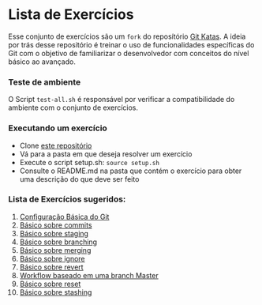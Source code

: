 # Lista de Exercícios

Esse conjunto de exercícios são um `fork` do reposítório [Git
Katas](https://github.com/eficode-academy/git-katas). A ideia por trás desse
repositório é treinar o uso de funcionalidades específicas do Git com o
objetivo de familiarizar o desenvolvedor com conceitos do nível básico ao
avançado.

### Teste de ambiente

O Script `test-all.sh` é responsável por verificar a compatibilidade do
ambiente com o conjunto de exercícios.

### Executando um exercício
* Clone [este repositório](https://github.com/ai2-education-fiep-turma-4/git-katas.git)
* Vá para a pasta em que deseja resolver um exercício
* Execute o script setup.sh: `source setup.sh`
* Consulte o README.md na pasta que contém o exercício para obter uma descrição do que deve ser feito


### Lista de Exercícios sugeridos:

1. [Configuração Básica do
   Git](https://github.com/ai2-education-fiep-turma-4/git-katas/tree/master/configure-git)
1. [Básico sobre commits](https://github.com/ai2-education-fiep-turma-4/git-katas/tree/master/basic-commits)
1. [Básico sobre
   staging](https://github.com/ai2-education-fiep-turma-4/git-katas/tree/master/basic-staging)
1. [Básico sobre branching](https://github.com/ai2-education-fiep-turma-4/git-katas/blob/master/basic-branching)
1. [Básico sobre merging](https://github.com/ai2-education-fiep-turma-4/git-katas/blob/master/ff-merge)
1. [Básico sobre ignore](https://github.com/ai2-education-fiep-turma-4/git-katas/tree/master/ignore)
1. [Básico sobre
   revert](https://github.com/ai2-education-fiep-turma-4/git-katas/tree/master/basic-revert)
1. [Workflow baseado em uma branch Master](https://github.com/ai2-education-fiep-turma-4/git-katas/tree/master/master-based-workflow)
1. [Básico sobre reset](https://github.com/ai2-education-fiep-turma-4/git-katas/blob/master/reset/)
1. [Básico sobre stashing](https://github.com/ai2-education-fiep-turma-4/git-katas/blob/master/basic-stashing)




